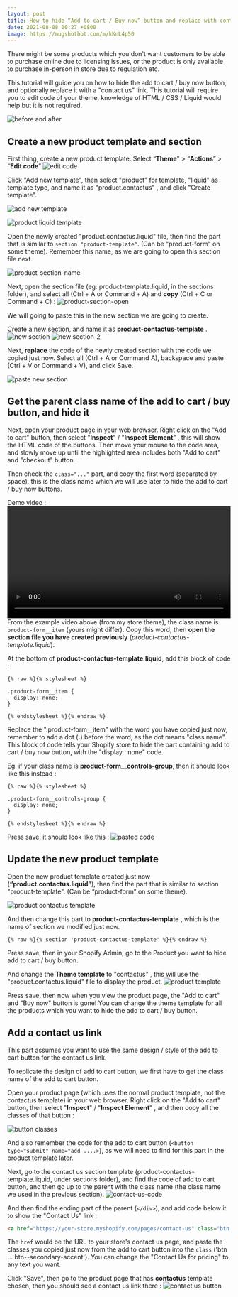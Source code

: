 ```yaml
---
layout: post
title: How to hide “Add to cart / Buy now” button and replace with contact us link
date: 2021-08-08 00:27 +0800
image: https://mugshotbot.com/m/kKnL4p50
---
```


There might be some products which you don't want customers to be able to purchase online due to licensing issues, or the product is only available to purchase in-person in store due to regulation etc.

This tutorial will guide you on how to hide the add to cart / buy now button, and optionally replace it with a "contact us" link. This tutorial will require you to edit code of your theme, knowledge of HTML / CSS / Liquid would help but it is not required. 

![before and after](https://img.yagisoftware.com/8-hide-add-to-cart-button-and-add-contact-us/beforeafter.png)

## Create a new product template and section
First thing, create a new product template. Select “**Theme**” > “**Actions**” > “**Edit code**”
![edit code](https://img.yagisoftware.com/4-how-to-customize-sorting-options-on-collection-page/edit_code.png)

Click "Add new template", then select "product" for template,  "liquid" as template type, and name it as "product.contactus" , and click "Create template".

![add new template](https://img.yagisoftware.com/8-hide-add-to-cart-button-and-add-contact-us/add_new_template.png)

![product liquid template](https://img.yagisoftware.com/8-hide-add-to-cart-button-and-add-contact-us/product_contact_us_new.png)

Open the newly created "product.contactus.liquid" file, then find the part that is similar to `section "product-template"`. (Can be "product-form" on some theme). Remember this name, as we are going to open this section file next.

![product-section-name](https://img.yagisoftware.com/8-hide-add-to-cart-button-and-add-contact-us/product-section.png)

Next, open the section file (eg: product-template.liquid, in the sections folder), and select all (Ctrl + A or Command + A) and **copy** (Ctrl + C or Command + C) :
![product-section-open](https://img.yagisoftware.com/8-hide-add-to-cart-button-and-add-contact-us/product-template-section.png)

We will going to paste this in the new section we are going to create.

Create a new section, and name it as **product-contactus-template** .
![new section](https://img.yagisoftware.com/8-hide-add-to-cart-button-and-add-contact-us/new-section.png)
![new section-2](https://img.yagisoftware.com/8-hide-add-to-cart-button-and-add-contact-us/new-section-2.png)

Next, **replace** the code of the newly created section with the code we copied just now. Select all (Ctrl + A or Command A), backspace and paste (Ctrl + V or Command + V), and click Save.

![paste new section](https://img.yagisoftware.com/8-hide-add-to-cart-button-and-add-contact-us/paste-new-section.png)

## Get the parent class name of the add to cart / buy button, and hide it

Next, open your product page in your web browser. Right click on the "Add to cart" button, then select "**Inspect**" / "**Inspect Element**" , this will show the HTML code of the buttons. Then move your mouse to the code area, and slowly move up until the highlighted area includes both "Add to cart" and "checkout" button.

Then check the `class="..."` part, and copy the first word (separated by space), this is the class name which we will use later to hide the add to cart / buy now buttons.

Demo video :
<video style="width: 100%;" controls>
  <source src="https://img.yagisoftware.com/8-hide-add-to-cart-button-and-add-contact-us/containerclass.mp4" type="video/mp4">
Your browser does not support the video tag.
</video>
<br>
From the example video above (from my store theme), the class name is `product-form__item` (yours might differ). Copy this word, then **open the section file you have created previously** (_product-contactus-template.liquid_).

At the bottom of **product-contactus-template.liquid**, add this block of code : 


```
{% raw %}{% stylesheet %}

.product-form__item {
  display: none;
}

{% endstylesheet %}{% endraw %}

```

Replace the ".product-form__item" with the word you have copied just now, remember to add a dot (**.**) before the word, as the dot means "class name". This block of code tells your Shopify store to hide the part containing add to cart / buy now button, with the "display : none" code.

Eg: if your class name is **product-form__controls-group**, then it should look like this instead : 

```
{% raw %}{% stylesheet %}

.product-form__controls-group {
  display: none;
}

{% endstylesheet %}{% endraw %}

```

Press save, it should look like this  :
![pasted code](https://img.yagisoftware.com/8-hide-add-to-cart-button-and-add-contact-us/product-pasted.png)


## Update the new product template

Open the new product template created just now (**“product.contactus.liquid”**), then find the part that is similar to section "product-template". (Can be “product-form” on some theme).

![product contactus template](https://img.yagisoftware.com/8-hide-add-to-cart-button-and-add-contact-us/product-section.png)

And then change this part to **product-contactus-template** , which is the name of section we modified just now.
```
{% raw %}{% section 'product-contactus-template' %}{% endraw %}
```

Press save, then in your Shopify Admin, go to the Product you want to hide add to cart / buy button.

And change the **Theme template** to "contactus" , this will use the "product.contactus.liquid" file to display the product.
![product template](https://img.yagisoftware.com/8-hide-add-to-cart-button-and-add-contact-us/change-product-template.png)

Press save, then now when you view the product page, the "Add to cart" and "Buy now" button is gone! You can change the theme template for all the products which you want to hide the add to cart / buy button.

## Add a contact us link

This part assumes you want to use the same design / style of the add to cart button for the contact us link.

To replicate the design of add to cart button, we first have to get the class name of the add to cart button.

Open your product page (which uses the normal product template, not the contactus template) in your web browser. Right click on the "Add to cart" button, then select "**Inspect**" / "**Inspect Element**" , and then copy all the classes of that button :

![button classes](https://img.yagisoftware.com/8-hide-add-to-cart-button-and-add-contact-us/btn-class.png)

And also remember the code for the add to cart button (`<button type="submit" name="add ....>`), as we will need to find for this part in the product template later.

Next, go to the contact us section template (product-contactus-template.liquid, under sections folder), and find the code of add to cart button, and then go up to the parent with the class name (the class name we used in the previous section).
![contact-us-code](https://img.yagisoftware.com/8-hide-add-to-cart-button-and-add-contact-us/contact-us-code-small.png)

And then find the ending part of the parent (`</div>`), and add code below it to show the "Contact Us" link :
```html
<a href="https://your-store.myshopify.com/pages/contact-us" class="btn product-form__cart-submit btn--secondary-accent">Contact Us for pricing</a>
```

The `href` would be the URL to your store's contact us page, and paste the classes you copied just now from the add to cart button into the `class` ('btn ... btn--secondary-accent'). You can change the "Contact Us for pricing" to any text you want.

Click "Save", then go to the product page that has **contactus** template chosen, then you should see a contact us link there : 
![contact us button](https://img.yagisoftware.com/8-hide-add-to-cart-button-and-add-contact-us/contact-us-result.png)


<script async data-uid="3f46096ca1" src="https://yagisoft.ck.page/3f46096ca1/index.js"></script>